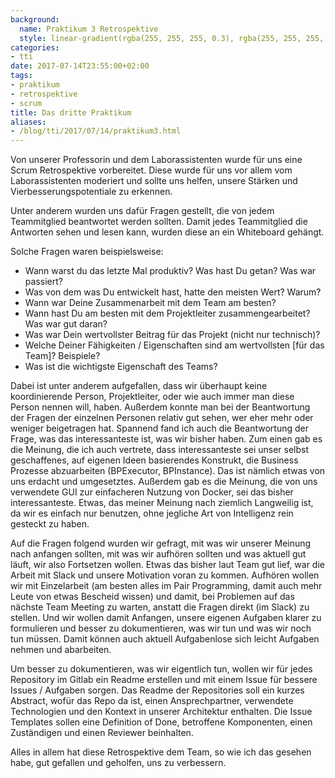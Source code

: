 ```yaml
---
background:
  name: Praktikum 3 Retrospektive
  style: linear-gradient(rgba(255, 255, 255, 0.3), rgba(255, 255, 255, 0.5)), url(/assets/2017/06/praktikum3.jpg)
categories:
- tti
date: 2017-07-14T23:55:00+02:00
tags:
- praktikum
- retrospektive
- scrum
title: Das dritte Praktikum
aliases:
- /blog/tti/2017/07/14/praktikum3.html
---
```


Von unserer Professorin und dem Laborassistenten wurde für uns eine Scrum Retrospektive vorbereitet.
Diese wurde für uns vor allem vom Laborassistenten moderiert und sollte uns helfen, unsere Stärken und Vierbesserungspotentiale zu erkennen.

Unter anderem wurden uns dafür Fragen gestellt, die von jedem Teammitglied beantwortet werden sollten.
Damit jedes Teammitglied die Antworten sehen und lesen kann, wurden diese an ein Whiteboard gehängt.

Solche Fragen waren beispielsweise:
- Wann warst du das letzte Mal produktiv? Was hast Du getan? Was war passiert?
- Was von dem was Du entwickelt hast, hatte den meisten Wert? Warum?
- Wann war Deine Zusammenarbeit mit dem Team am besten?
- Wann hast Du am besten mit dem Projektleiter zusammengearbeitet? Was war gut daran?
- Was war Dein wertvollster Beitrag für das Projekt (nicht nur technisch)?
- Welche Deiner Fähigkeiten / Eigenschaften sind am wertvollsten [für das Team]? Beispiele?
- Was ist die wichtigste Eigenschaft des Teams?

Dabei ist unter anderem aufgefallen, dass wir überhaupt keine koordinierende Person, Projektleiter, oder wie auch immer man diese Person nennen will, haben.
Außerdem konnte man bei der Beantwortung der Fragen der einzelnen Personen relativ gut sehen, wer eher mehr oder weniger beigetragen hat.
Spannend fand ich auch die Beantwortung der Frage, was das interessanteste ist, was wir bisher haben.
Zum einen gab es die Meinung, die ich auch vertrete, dass interessanteste sei unser selbst geschaffenes, auf eigenen Ideen basierendes Konstrukt, die Business Prozesse abzuarbeiten (BPExecutor, BPInstance).
Das ist nämlich etwas von uns erdacht und umgesetztes.
Außerdem gab es die Meinung, die von uns verwendete GUI zur einfacheren Nutzung von Docker, sei das bisher interessanteste.
Etwas, das meiner Meinung nach ziemlich Langweilig ist, da wir es einfach nur benutzen, ohne jegliche Art von Intelligenz rein gesteckt zu haben.

Auf die Fragen folgend wurden wir gefragt, mit was wir unserer Meinung nach anfangen sollten, mit was wir aufhören sollten und was aktuell gut läuft, wir also Fortsetzen wollen.
Etwas das bisher laut Team gut lief, war die Arbeit mit Slack und unsere Motivation voran zu kommen.
Aufhören wollen wir mit Einzelarbeit (am besten alles im Pair Programming, damit auch mehr Leute von etwas Bescheid wissen) und damit, bei Problemen auf das nächste Team Meeting zu warten, anstatt die Fragen direkt (im Slack) zu stellen.
Und wir wollen damit Anfangen, unsere eigenen Aufgaben klarer zu formulieren und besser zu dokumentieren, was wir tun und was wir noch tun müssen.
Damit können auch aktuell Aufgabenlose sich leicht Aufgaben nehmen und abarbeiten.

Um besser zu dokumentieren, was wir eigentlich tun, wollen wir für jedes Repository im Gitlab ein Readme erstellen und mit einem Issue für bessere Issues / Aufgaben sorgen.
Das Readme der Repositories soll ein kurzes Abstract, wofür das Repo da ist, einen Ansprechpartner, verwendete Technologien und den Kontext in unserer Architektur enthalten.
Die Issue Templates sollen eine Definition of Done, betroffene Komponenten, einen Zuständigen und einen Reviewer beinhalten.

Alles in allem hat diese Retrospektive dem Team, so wie ich das gesehen habe, gut gefallen und geholfen, uns zu verbessern.
